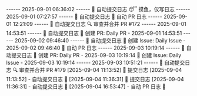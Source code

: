 ------ 2025-09-01 06:36:02 ------
🌱 自动提交日志
😴 摸鱼，仅写日志
------ 2025-09-01 07:27:57 ------
🌱 自动提交日志
🌿 自动 PR 日志
------ 2025-09-01 12:21:09 ------
🌱 自动提交日志
🔍 审查并合并 PR #172
------ 2025-09-01 14:53:51 ------
🌱 自动提交日志
🌿 创建 PR: Daily PR - 2025-09-01 14:53:51
------ 2025-09-02 09:46:40 ------
🌱 自动提交日志
📌 创建 Issue: Daily Issue - 2025-09-02 09:46:40
🌿 自动 PR 日志
------ 2025-09-03 10:19:14 ------
🌱 自动提交日志
🌿 创建 PR: Daily PR - 2025-09-03 10:19:14
📌 创建 Issue: Daily Issue - 2025-09-03 10:19:14
------ 2025-09-03 10:51:21 ------
🌱 自动提交日志
🔍 审查并合并 PR #179
[2025-09-04 11:13:52] 📝 提交日志
[2025-09-04 11:13:52] - 自动提交日志 🌱
[2025-09-04 11:36:31] 📝 提交日志
[2025-09-04 11:36:31] - 自动提交日志 🌱
[2025-09-04 16:53:47] - 自动 PR 日志 🌱
